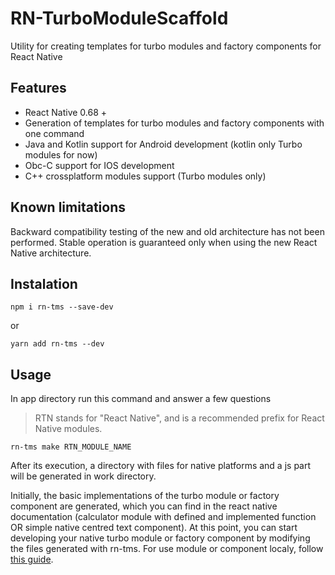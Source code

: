 # RN-TurboModuleScaffold
Utility for creating templates for turbo modules and factory components for React Native

## Features
- React Native 0.68 +
- Generation of templates for turbo modules and factory components with one command
- Java and Kotlin support for Android development (kotlin only Turbo modules for now)
- Obc-C support for IOS development
- C++ crossplatform modules support (Turbo modules only)

## Known limitations
Backward compatibility testing of the new and old architecture has not been performed. Stable operation is guaranteed only when using the new React Native architecture.

## Instalation
```
npm i rn-tms --save-dev
```
or 
```
yarn add rn-tms --dev
```
## Usage
In app directory run this command and answer a few questions

> RTN stands for "React Native", and is a recommended prefix for React Native modules.

```
rn-tms make RTN_MODULE_NAME
```
After its execution, a directory with files for native platforms and a js part will be generated in work directory.


Initially, the basic implementations of the turbo module or factory component are generated, which you can find in the react native documentation (calculator module with defined and implemented function OR simple native centred text component).
At this point, you can start developing your native turbo module or factory component by modifying the files generated with rn-tms. For use module or component localy, follow [this guide](https://reactnative.dev/docs/the-new-architecture/pillars-turbomodules#5-adding-the-turbo-native-module-to-your-app). 
